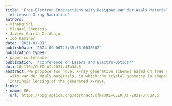 ```yaml
---
title: 'Free-Electron Interactions with Designed van der Waals Materials: Novel Source
  of Lensed X-ray Radiation'
authors:
- Xihang Shi
- Michael Shentcis
- Javier García De Abajo
- Ido Kaminer
date: '2021-01-01'
publishDate: '2024-09-06T23:35:56.003850Z'
publication_types:
- paper-conference
publication: '*Conference on Lasers and Electro-Optics*'
doi: 10.1364/CLEO_AT.2021.JTu3A.5
abstract: We propose two novel X-ray generation schemes based on free electron interactions
  with van der Waals materials, in which the crystal geometry is shaped to create
  intrinsic lensing of the generated X-rays.
links:
- name: URL
  url: https://opg.optica.org/abstract.cfm?URI=CLEO_AT-2021-JTu3A.5
---
```

